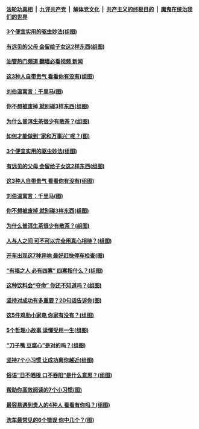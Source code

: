 ####  [法轮功真相](../../../../basic/blob/master/README.md?t=09290501) &nbsp;|&nbsp; [九评共产党](../../../../9ping.md/blob/master/README.md?t=09290501) &nbsp;|&nbsp; [解体党文化](../../../../jtdwh.md/blob/master/README.md?t=09290501)  &nbsp;|&nbsp; [共产主义的终极目的](../../../../gczydzjmd.md/blob/master/README.md?t=09290501) &nbsp;|&nbsp; [魔鬼在统治我们的世界](../../../../mgztzwmdsj.md/blob/master/README.md?t=09290501) 

#### [3个便宜实用的驱虫妙法(组图)](../pages/p8/1017741.md?t=09290501) 

#### [有远见的父母 会留给子女这2样东西(组图)](../pages/p8/1017315.md?t=09290501) 

#### [油管热门频道 翻墙必看视频 新闻](http://209.250.226.216:81/youtube.html?09290501)

#### [这3种人自带贵气 看看你有没有(组图)](../pages/p8/1017516.md?t=09290501) 

#### [刘伯温寓言：千里马(图)](../pages/p8/1013110.md?t=09290501) 

#### [你不想被废掉 就别碰3样东西(组图)](../pages/p8/1017319.md?t=09290501) 

#### [为什么普洱生茶很少有散茶？(组图)](../pages/p8/1017321.md?t=09290501) 

#### [如何才能做到“家和万事兴”呢？(图)](../pages/p8/1017784.md?t=09290501) 

#### [3个便宜实用的驱虫妙法(组图)](../pages/p8/1017741.md?t=09290501) 

#### [有远见的父母 会留给子女这2样东西(组图)](../pages/p8/1017315.md?t=09290501) 

#### [这3种人自带贵气 看看你有没有(组图)](../pages/p8/1017516.md?t=09290501) 

#### [刘伯温寓言：千里马(图)](../pages/p8/1013110.md?t=09290501) 

#### [你不想被废掉 就别碰3样东西(组图)](../pages/p8/1017319.md?t=09290501) 

#### [为什么普洱生茶很少有散茶？(组图)](../pages/p8/1017321.md?t=09290501) 

#### [人与人之间 可不可以完全用真心相待？(组图)](../pages/p8/1017580.md?t=09290501) 

#### [开车出现这7种异响 最好赶快停车检查(图)](../pages/p8/1017514.md?t=09290501) 

#### [“有福之人 必有四寡” 四寡指什么？(组图)](../pages/p8/1016911.md?t=09290501) 

#### [这种饮料会“夺命” 你还不知道吗？(组图)](../pages/p8/1017515.md?t=09290501) 

#### [坚持对成功有多重要？20句话告诉你(图)](../pages/p8/1017407.md?t=09290501) 

#### [这5件鸡肋小家电 你家有没有？(组图)](../pages/p8/1017449.md?t=09290501) 

#### [5个哲理小故事 读懂受用一生(组图)](../pages/p8/1017189.md?t=09290501) 

#### [“刀子嘴 豆腐心”是对的吗？(组图)](../pages/p8/1017310.md?t=09290501) 

#### [坚持7个小习惯 让成功离你越近(组图)](../pages/p8/1017401.md?t=09290501) 

#### [俗语“日不晒根 口不吞阳”是什么意思？(组图)](../pages/p8/1016754.md?t=09290501) 

#### [帮助你高效阅读的7个小习惯(图)](../pages/p8/1017363.md?t=09290501) 

#### [最容易遇到贵人的4种人 看看有你吗？(组图)](../pages/p8/1016302.md?t=09290501) 

#### [洗车最常见的6个错误 你中几个？(图)](../pages/p8/1017304.md?t=09290501) 

<img src='http://gfw-breaker.win/goodnews/indexes/p8.md' width='0px' height='0px'/>
